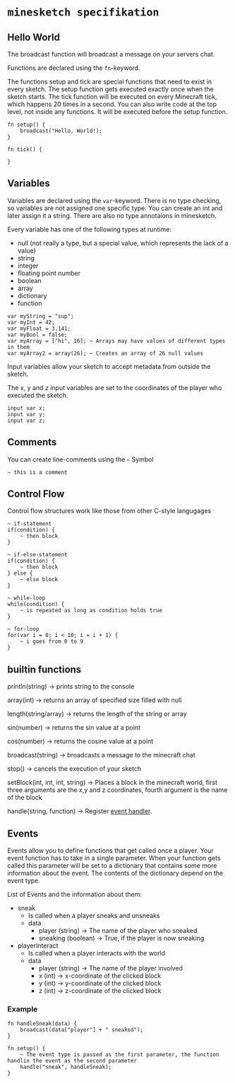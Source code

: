 # `minesketch specifikation`

## Hello World

The broadcast function will broadcast a message on your servers chat.

Functions are declared using the `fn`-keyword.

The functions setup and tick are special functions that need to exist in every sketch.
The setup function gets executed exactly once when the sketch starts.
The tick function will be executed on every Minecraft tick, which happens 20 times in a second.
You can also write code at the top level, not inside any functions. It will be executed before the
setup function.

```
fn setup() {
    broadcast("Hello, World!);
}

fn tick() {

}
```

## Variables

Variables are declared using the `var`-keyword. There is no type checking, so variables are not
assigned one specific type. You can create an int and later assign it a string. There are also no
type annotaions in minesketch.

Every variable has one of the following types at runtime:

- null (not really a type, but a special value, which represents the lack of a value)
- string
- integer
- floating point number
- boolean
- array
- dictionary
- function

```
var myString = "sup";
var myInt = 42;
var myFloat = 3.141;
var myBool = false;
var myArray = ["hi", 16]; ~ Arrays may have values of different types in them
var myArray2 = array(26); ~ Creates an array of 26 null values
```

Input variables allow your sketch to accept metadata from outside the sketch.

The x, y and z input variables are set to the coordinates of the player who executed the sketch.

```
input var x;
input var y;
input var z;
```

## Comments

You can create line-comments using the `~` Symbol

```
~ this is a comment
```

## Control Flow

Control flow structures work like those from other C-style langugages

```
~ if-statement
if(condition) {
    ~ then block
}

~ if-else-statement
if(condition) {
    ~ then block
} else {
    ~ else block
}

~ while-loop
while(condition) {
    ~ is repeated as long as condition holds true
}

~ for-loop
for(var i = 0; i < 10; i = i + 1) {
    ~ i goes from 0 to 9
}
```

## builtin functions

println(string) -> prints string to the console

array(int) -> returns an array of specified size filled with null

length(string/array) -> returns the length of the string or array

sin(number) -> returns the sin value at a point

cos(number) -> returns the cosine value at a point

broadcast(string) -> broadcasts a message to the minecraft chat

stop() -> cancels the execution of your sketch

setBlock(int, int, int, string) -> Places a block in the minecraft world, first three arguments are
the x,y and z coordinates, fourth argument is the name of the block

handle(string, function) -> Register [event handler](#events).

## Events

Events allow you to define functions that get called once a player. Your event function has to take
in a single parameter. When your function gets called this parameter will be set to a dictionary
that contains some more information about the event. The contents of the dictionary depend on the
event type.

List of Events and the information about them:

- sneak
    - Is called when a player sneaks and unsneaks
    - data
        - player (string) -> The name of the player who sneaked
        - sneaking (boolean) -> True, if the player is now sneaking
- playerInteract
    - Is called when a player interacts with the world
    - data
        - player (string) -> The name of the player involved
        - x (int) -> x-coordinate of the clicked block
        - y (int) -> y-coordinate of the clicked block
        - z (int) -> z-coordinate of the clicked block

### Example

```
fn handleSneak(data) {
    broadcast(data["player"] + " sneaked");
}

fn setup() {
    ~ The event type is passed as the first parameter, the function handlin the event as the second parameter
    handle("sneak", handleSneak); 
}
```
